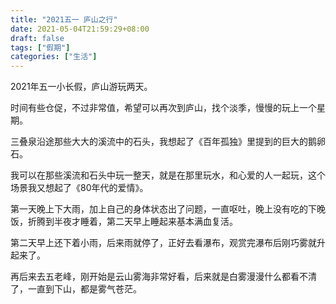 ```yaml
---
title: "2021五一 庐山之行"
date: 2021-05-04T21:59:29+08:00
draft: false
tags: ["假期"]
categories: ["生活"]
---
```


2021年五一小长假，庐山游玩两天。

时间有些仓促，不过非常值，希望可以再次到庐山，找个淡季，慢慢的玩上一个星期。

三叠泉沿途那些大大的溪流中的石头，我想起了《百年孤独》里提到的巨大的鹅卵石。

我可以在那些溪流和石头中玩一整天，就是在那里玩水，和心爱的人一起玩，这个场景我又想起了《80年代的爱情》。

第一天晚上下大雨，加上自己的身体状态出了问题，一直呕吐，晚上没有吃的下晚饭，折腾到半夜才睡着，第二天早上睡起来基本满血复活。

第二天早上还下着小雨，后来雨就停了，正好去看瀑布，观赏完瀑布后刚巧雾就升起来了。

再后来去五老峰，刚开始是云山雾海非常好看，后来就是白雾漫漫什么都看不清了，一直到下山，都是雾气苍茫。



